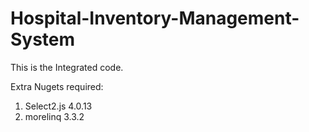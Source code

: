# Hospital-Inventory-Management-System
This is the Integrated code.

Extra Nugets required:  
1. Select2.js 4.0.13
2. morelinq 3.3.2

